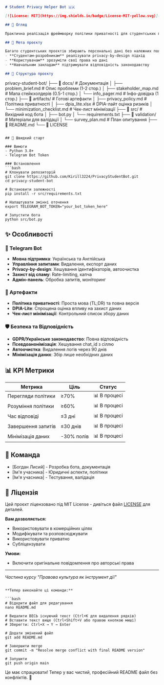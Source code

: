 ```markdown
# Student Privacy Helper Bot 🇺🇦

[![License: MIT](https://img.shields.io/badge/License-MIT-yellow.svg)](https://opensource.org/licenses/MIT)

## 🌟 Огляд

Практична реалізація фреймворку політики приватності для студентських проєктів з робочим демо Telegram-бота.

## 🎯 Мета проєкту

Багато студентських проєктів збирають персональні дані без належних політик приватності. Цей набір інструментів допомагає:
- **Студентам-розробникам** реалізувати privacy-by-design підхід
- **Користувачам** зрозуміти свої права на дані
- **Навчальним закладам** підтримувати відповідність законодавству

## 📁 Структура проєкту

```
privacy-student-bot/
├── 📁 docs/                 # Документація
│   ├── problem_brief.md     # Опис проблеми (1-2 стор.)
│   ├── stakeholder_map.md   # Мапа стейкхолдерів (0.5-1 стор.)
│   └── info_pager.md        # Інфо-довідка (1 стор.)
├── 📁 artifacts/           # Готові артефакти
│   ├── privacy_policy.md   # Політика приватності
│   ├── dpia_lite.xlsx      # DPIA-лайт оцінка ризиків
│   └── minimization_checklist.md  # Чек-лист мінімізації
├── 📁 src/                 # Вихідний код бота
│   ├── bot.py
│   └── requirements.txt
├── 📁 validation/          # Матеріали для валідації
│   └── survey_plan.md      # План опитування
├── 📄 README.md
└── 📄 LICENSE
```

## 🚀 Швидкий старт

### Вимоги
- Python 3.8+
- Telegram Bot Token

### Встановлення
```bash
# Клонувати репозиторій
git clone https://github.com/Kirill3224/PrivacyStudentBot.git
cd privacy-student-bot

# Встановити залежності
pip install -r src/requirements.txt

# Налаштувати змінні оточення
export TELEGRAM_BOT_TOKEN="your_bot_token_here"

# Запустити бота
python src/bot.py
```

## ✨ Особливості

### 🤖 Telegram Bot
- **Мовна підтримка**: Українська та Англійська
- **Управління запитами**: Видалення, експорт даних
- **Privacy-by-design**: Хешування ідентифікаторів, автоочистка
- **Захист від спаму**: Rate-limiting, капча
- **Адмін-панель**: Обробка запитів, моніторинг

### 📑 Артефакти
- **Політика приватності**: Проста мова (TL;DR) та повна версія
- **DPIA-Lite**: Спрощена оцінка впливу на захист даних
- **Чек-лист мінімізації**: Контрольний список збору даних

### 🛡️ Безпека та Відповідність
- **GDPR/Українське законодавство**: Повна відповідність
- **Псевдоанонімізація**: Хешування chat_id з сіллю
- **Автоочистка**: Видалення логів через 90 днів
- **Мінімізація даних**: Збір лише необхідних даних

## 📊 KPI Метрики

| Метрика | Ціль | Статус |
|---------|-------|---------|
| Перегляди політики | ≥70% | 📊 В процесі |
| Розуміння політики | ≥60% | 📊 В процесі |
| Час відповіді | ≤3 дні | 📊 В процесі |
| Завершення запитів | ≤30 днів | 📊 В процесі |
| Мінімізація даних | -30% полів | 📊 В процесі |

## 👥 Команда

- [Богдан Лисий] - Розробка бота, документація
- [Ім'я учасника] - Юридичні аспекти, політики
- [Ім'я учасника] - Тестування, валідація

## 📄 Ліцензія

Цей проєкт ліцензовано під MIT License - дивіться файл [LICENSE](LICENSE) для деталей.

**Вам дозволяється:**
- Використовувати в комерційних цілях
- Модифікувати та розповсюджувати
- Використовувати приватно
- Субліцензувати

**Умови:**
- Включити оригінальне повідомлення про авторські права

---

*Частина курсу "Правова культура як інструмент дії"*
```

**Тепер виконайте ці команди:**

```bash
# Відкрити файл для редагування
nano README.md

# Видалити ВЕСЬ існуючий текст (Ctrl+K для видалення рядків)
# Вставити текст вище (Ctrl+Shift+V або правою кнопкою миші)
# Зберегти: Ctrl+X → Y → Enter

# Додати змінений файл
git add README.md

# Завершити merge
git commit -m "Resolve merge conflict with final README version"

# Запушити
git push origin main
```

Це має спрацювати! Тепер у вас чистий, професійний README файл без конфліктів. 🚀
